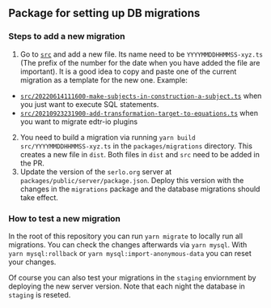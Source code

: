 ## Package for setting up DB migrations

### Steps to add a new migration

1. Go to [`src`](./src) and add a new file. Its name need to be
   `YYYYMMDDHHMMSS-xyz.ts` (The prefix of the number for the date when you have
   added the file are important). It is a good idea to copy and paste one of the
   current migration as a template for the new one. Example:

- [`src/20220614111600-make-subjects-in-construction-a-subject.ts`](./src/20220614111600-make-subjects-in-construction-a-subject.ts)
  when you just want to execute SQL statements.
- [`src/20210923231900-add-transformation-target-to-equations.ts`](./src/20210923231900-add-transformation-target-to-equations.ts)
  when you want to migrate edtr-io plugins

2. You need to build a migration via running
   `yarn build src/YYYYMMDDHHMMSS-xyz.ts` in the `packages/migrations`
   directory. This creates a new file in `dist`. Both files in `dist` and `src`
   need to be added in the PR.
3. Update the version of the `serlo.org` server at
   `packages/public/server/package.json`. Deploy this version with the changes
   in the `migrations` package and the database migrations should take effect.

### How to test a new migration

In the root of this repository you can run `yarn migrate` to locally run all
migrations. You can check the changes afterwards via `yarn mysql`. With
`yarn mysql:rollback` or `yarn mysql:import-anonymous-data` you can reset your
changes.

Of course you can also test your migrations in the `staging` enviornment by
deploying the new server version. Note that each night the database in `staging`
is reseted.
